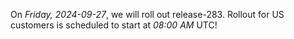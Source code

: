 On *Friday, 2024-09-27*, we will roll out release-283.
Rollout for US customers is scheduled to start at *08:00 AM* UTC!
